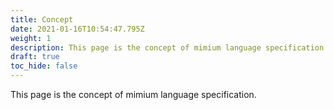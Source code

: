 ```yaml
---
title: Concept
date: 2021-01-16T10:54:47.795Z
weight: 1
description: This page is the concept of mimium language specification.
draft: true
toc_hide: false
---
```

This page is the concept of mimium language specification.